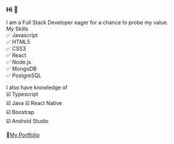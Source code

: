 ### Hi 👋

  I am a Full Stack Developer eager for a chance to probe my value.<br>
  My Skills<br>
  ✅ Javascript<br>
  ✅ HTML5<br>
  ✅ CSS3<br>
  ✅ React<br>
  ✅ Node.js<br>
  ✅ MongoDB<br>
  ✅ PostgreSQL<br>
  
  I also have knowledge of <br>
  ☑️ Typescript <br>
  ☑️ Java
  ☑️ React Native<br>
  ☑️ Boostrap<br>
  ☑️ Android Studio<br>
  
  
  
  🔗<a href="https://portfolio-git-main-ultrapotros.vercel.app/" target="_blank">My Portfolio</a>

